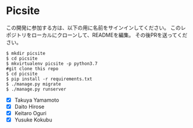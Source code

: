 # Picsite
この開発に参加する方は、以下の用に名前をサインインしてください。
このレポジトリをローカルにクローンして、READMEを編集。
その後PRを送ってください。

```shell
$ mkdir picsite
$ cd picsite
$ mkvirtualenv picsite -p python3.7
#git clone this repo
$ cd picsite
$ pip install -r requirements.txt
$ ./manage.py migrate
$ ./manage.py runserver
```

- [x] Takuya Yamamoto
- [x] Daito Hirose
- [x] Keitaro Oguri
- [x] Yusuke Kokubu
